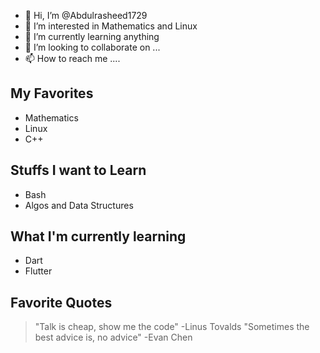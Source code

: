 - 👋 Hi, I’m @Abdulrasheed1729
- 👀 I’m interested in Mathematics and Linux
- 🌱 I’m currently learning anything
- 💞️ I’m looking to collaborate on ...
- 📫 How to reach me ....
## My Favorites
* Mathematics
* Linux
* C++

## Stuffs I want to Learn
* Bash
* Algos and Data Structures
## What I'm currently learning
* Dart
* Flutter

## Favorite Quotes

> "Talk is cheap, show me the code" -Linus Tovalds
> "Sometimes the best advice is, no advice" -Evan Chen


<!---
Abdulrasheed1729/Abdulrasheed1729 is a ✨ special ✨ repository because its `README.md` (this file) appears on your GitHub profile.
You can click the Preview link to take a look at your changes.
--->
